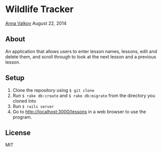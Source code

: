# Wildlife Tracker

[Anna Valkov](http://github.com/aavalkov) 
August 22, 2014
## About

An application that allows users to enter lesson names, lessons, edit and delete them, and scroll through to look at the next lesson and a previous lesson.

## Setup

1. Clone the repository using `$ git clone`
1. Run `$ rake db:create` and `$ rake db:migrate` from the directory you cloned into
1. Run `$ rails server`
1. Go to [http://localhost:3000/lessons](http://localhost:3000/lessons) in a web browser to use the program.

## License

MIT